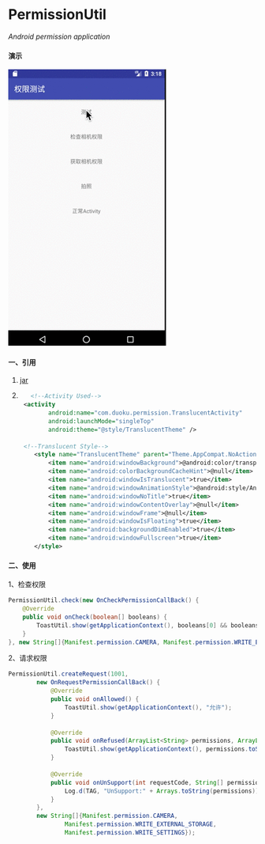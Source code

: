# PermissionUtil

*Android permission application*

#### 演示

  ![image](https://github.com/zhaokai1033/PermissionUtil/blob/master/Demo.gif)

#### 一、引用

1. [jar](https://github.com/zhaokai1033/PermissionUtil/blob/master/demo/libs/permission.jar)

2. ```xml
      <!--Activity Used-->
   	<activity
           android:name="com.duoku.permission.TranslucentActivity"
           android:launchMode="singleTop"
           android:theme="@style/TranslucentTheme" />

   	<!--Translucent Style-->
       <style name="TranslucentTheme" parent="Theme.AppCompat.NoActionBar">
           <item name="android:windowBackground">@android:color/transparent</item>
           <item name="android:colorBackgroundCacheHint">@null</item>
           <item name="android:windowIsTranslucent">true</item>
           <item name="android:windowAnimationStyle">@android:style/Animation</item>
           <item name="android:windowNoTitle">true</item>
           <item name="android:windowContentOverlay">@null</item>
           <item name="android:windowFrame">@null</item>
           <item name="android:windowIsFloating">true</item>
           <item name="android:backgroundDimEnabled">true</item>
           <item name="android:windowFullscreen">true</item>
       </style>
   ```

#### 二、使用

1、检查权限

```java
PermissionUtil.check(new OnCheckPermissionCallBack() {
    @Override
    public void onCheck(boolean[] booleans) {
        ToastUtil.show(getApplicationContext(), booleans[0] && booleans[1] ? "允许" : "禁止");
    }
}, new String[]{Manifest.permission.CAMERA, Manifest.permission.WRITE_EXTERNAL_STORAGE});
```

2、请求权限

```java
PermissionUtil.createRequest(1001,
        new OnRequestPermissionCallBack() {
            @Override
            public void onAllowed() {
                ToastUtil.show(getApplicationContext(), "允许");
            }

            @Override
            public void onRefused(ArrayList<String> permissions, ArrayList<Boolean> isCanShowTip) {
                ToastUtil.show(getApplicationContext(), permissions.toString() + "有拒绝的 " + isCanShowTip.toString());
            }

            @Override
            public void onUnSupport(int requestCode, String[] permissions) {
                Log.d(TAG, "UnSupport:" + Arrays.toString(permissions));
            }
        },
        new String[]{Manifest.permission.CAMERA,
                Manifest.permission.WRITE_EXTERNAL_STORAGE,
                Manifest.permission.WRITE_SETTINGS});
```
